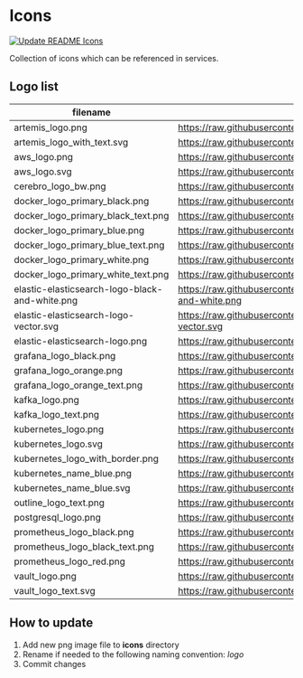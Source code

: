 # Icons

[![Update README Icons](https://github.com/borkempire/icons/actions/workflows/update_readme.yml/badge.svg)](https://github.com/borkempire/icons/actions/workflows/update_readme.yml)

Collection of icons which can be referenced in services.

## Logo list

<!-- ICONS START -->
| filename | raw url |
| --- | --- |
| artemis_logo.png | https://raw.githubusercontent.com/borkempire/icons/main/icons/artemis_logo.png |
| artemis_logo_with_text.svg | https://raw.githubusercontent.com/borkempire/icons/main/icons/artemis_logo_with_text.svg |
| aws_logo.png | https://raw.githubusercontent.com/borkempire/icons/main/icons/aws_logo.png |
| aws_logo.svg | https://raw.githubusercontent.com/borkempire/icons/main/icons/aws_logo.svg |
| cerebro_logo_bw.png | https://raw.githubusercontent.com/borkempire/icons/main/icons/cerebro_logo_bw.png |
| docker_logo_primary_black.png | https://raw.githubusercontent.com/borkempire/icons/main/icons/docker_logo_primary_black.png |
| docker_logo_primary_black_text.png | https://raw.githubusercontent.com/borkempire/icons/main/icons/docker_logo_primary_black_text.png |
| docker_logo_primary_blue.png | https://raw.githubusercontent.com/borkempire/icons/main/icons/docker_logo_primary_blue.png |
| docker_logo_primary_blue_text.png | https://raw.githubusercontent.com/borkempire/icons/main/icons/docker_logo_primary_blue_text.png |
| docker_logo_primary_white.png | https://raw.githubusercontent.com/borkempire/icons/main/icons/docker_logo_primary_white.png |
| docker_logo_primary_white_text.png | https://raw.githubusercontent.com/borkempire/icons/main/icons/docker_logo_primary_white_text.png |
| elastic-elasticsearch-logo-black-and-white.png | https://raw.githubusercontent.com/borkempire/icons/main/icons/elastic-elasticsearch-logo-black-and-white.png |
| elastic-elasticsearch-logo-vector.svg | https://raw.githubusercontent.com/borkempire/icons/main/icons/elastic-elasticsearch-logo-vector.svg |
| elastic-elasticsearch-logo.png | https://raw.githubusercontent.com/borkempire/icons/main/icons/elastic-elasticsearch-logo.png |
| grafana_logo_black.png | https://raw.githubusercontent.com/borkempire/icons/main/icons/grafana_logo_black.png |
| grafana_logo_orange.png | https://raw.githubusercontent.com/borkempire/icons/main/icons/grafana_logo_orange.png |
| grafana_logo_orange_text.png | https://raw.githubusercontent.com/borkempire/icons/main/icons/grafana_logo_orange_text.png |
| kafka_logo.png | https://raw.githubusercontent.com/borkempire/icons/main/icons/kafka_logo.png |
| kafka_logo_text.png | https://raw.githubusercontent.com/borkempire/icons/main/icons/kafka_logo_text.png |
| kubernetes_logo.png | https://raw.githubusercontent.com/borkempire/icons/main/icons/kubernetes_logo.png |
| kubernetes_logo.svg | https://raw.githubusercontent.com/borkempire/icons/main/icons/kubernetes_logo.svg |
| kubernetes_logo_with_border.png | https://raw.githubusercontent.com/borkempire/icons/main/icons/kubernetes_logo_with_border.png |
| kubernetes_name_blue.png | https://raw.githubusercontent.com/borkempire/icons/main/icons/kubernetes_name_blue.png |
| kubernetes_name_blue.svg | https://raw.githubusercontent.com/borkempire/icons/main/icons/kubernetes_name_blue.svg |
| outline_logo_text.png | https://raw.githubusercontent.com/borkempire/icons/main/icons/outline_logo_text.png |
| postgresql_logo.png | https://raw.githubusercontent.com/borkempire/icons/main/icons/postgresql_logo.png |
| prometheus_logo_black.png | https://raw.githubusercontent.com/borkempire/icons/main/icons/prometheus_logo_black.png |
| prometheus_logo_black_text.png | https://raw.githubusercontent.com/borkempire/icons/main/icons/prometheus_logo_black_text.png |
| prometheus_logo_red.png | https://raw.githubusercontent.com/borkempire/icons/main/icons/prometheus_logo_red.png |
| vault_logo.png | https://raw.githubusercontent.com/borkempire/icons/main/icons/vault_logo.png |
| vault_logo_text.svg | https://raw.githubusercontent.com/borkempire/icons/main/icons/vault_logo_text.svg |
<!-- ICONS END -->

## How to update

1. Add new png image file to **icons** directory
2. Rename if needed to the following naming convention: *<tool>_logo_<info>*
3. Commit changes
